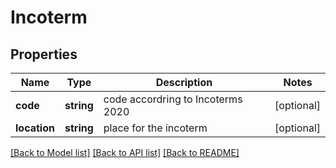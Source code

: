 # Incoterm

## Properties
Name | Type | Description | Notes
------------ | ------------- | ------------- | -------------
**code** | **string** | code accordring to Incoterms 2020 | [optional] 
**location** | **string** | place for the incoterm | [optional] 

[[Back to Model list]](../../README.md#documentation-for-models) [[Back to API list]](../../README.md#documentation-for-api-endpoints) [[Back to README]](../../README.md)

